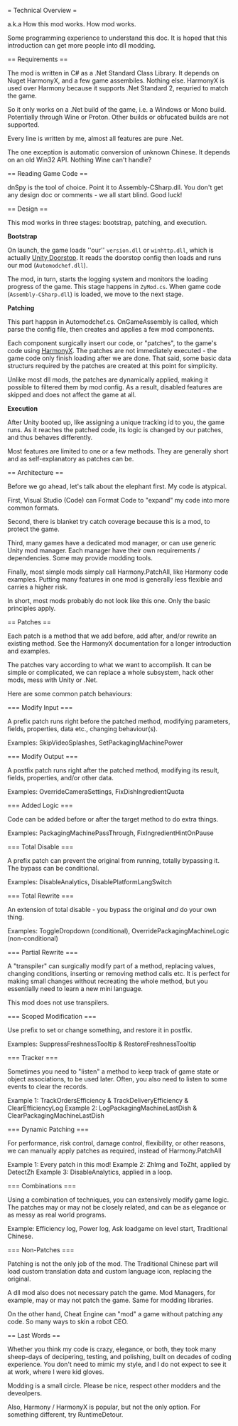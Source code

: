 = Technical Overview =

a.k.a How this mod works.  How mod works.

Some programming experience to understand this doc.
It is hoped that this introduction can get more people into dll modding.


== Requirements ==

The mod is written in C# as a .Net Standard Class Library.
It depends on Nuget HarmonyX, and a few game assembiles.  Nothing else.
HarmonyX is used over Harmony because it supports .Net Standard 2, requried to match the game.

So it only works on a .Net build of the game, i.e. a Windows or Mono build.  Potentially through Wine or Proton.
Other builds or obfucated builds are not supported.

Every line is written by me, almost all features are pure .Net.

The one exception is automatic conversion of unknown Chinese.  It depends on an old Win32 API.  Nothing Wine can't handle?


== Reading Game Code ==

dnSpy is the tool of choice.  Point it to Assembly-CSharp.dll.
You don't get any design doc or comments - we all start blind.  Good luck!


== Design ==

This mod works in three stages: bootstrap, patching, and execution.

**Bootstrap**

On launch, the game loads ''our'' `version.dll` or `winhttp.dll`, which is actually [Unity Doorstop](https://github.com/NeighTools/UnityDoorstop/wiki).
It reads the doorstop config then loads and runs our mod (`Automodchef.dll`).

The mod, in turn, starts the logging system and monitors the loading progress of the game.
This stage happens in `ZyMod.cs`.  When game code (`Assembly-CSharp.dll`) is loaded,
we move to the next stage.

**Patching**

This part happsn in Automodchef.cs.  OnGameAssembly is called, which parse the config file,
then creates and applies a few mod components.

Each component surgically insert our code, or "patches", to the game's code using [HarmonyX](https://github.com/BepInEx/HarmonyX/wiki).
The patches are not immediately executed - the game code only finish loading after we are done.
That said, some basic data structurs required by the patches are created at this point for simplicity.

Unlike most dll mods, the patches are dynamically applied, making it possible to filtered them by mod config.
As a result, disabled features are skipped and does not affect the game at all.

**Execution**

After Unity booted up, like assigning a unique tracking id to you, the game runs.
As it reaches the patched code, its logic is changed by our patches, and thus behaves differently.

Most features are limited to one or a few methods.
They are generally short and as self-explanatory as patches can be.


== Architecture ==

Before we go ahead, let's talk about the elephant first.  My code is atypical.

First, Visual Studio (Code) can Format Code to "expand" my code into more common formats.

Second, there is blanket try catch coverage because this is a mod, to protect the game.

Third, many games have a dedicated mod manager, or can use generic Unity mod manager.
Each manager have their own requirements / dependencies.  Some may provide modding tools.

Finally, most simple mods simply call Harmony.PatchAll, like Harmony code examples.
Putting many features in one mod is generally less flexible and carries a higher risk.

In short, most mods probably do not look like this one.  Only the basic principles apply.


== Patches ==

Each patch is a method that we add before, add after, and/or rewrite an existing method.
See the HarmonyX documentation for a longer introduction and examples.

The patches vary according to what we want to accomplish.
It can be simple or complicated, we can replace a whole subsystem, hack other mods, mess with Unity or .Net.

Here are some common patch behaviours:

=== Modify Input ===

A prefix patch runs right before the patched method, modifying parameters, fields, properties, data etc., changing behaviour(s).

Examples: SkipVideoSplashes, SetPackagingMachinePower

=== Modify Output ===

A postfix patch runs right after the patched method, modifying its result, fields, properties, and/or other data.

Examples: OverrideCameraSettings, FixDishIngredientQuota

=== Added Logic ===

Code can be added before or after the target method to do extra things.

Examples: PackagingMachinePassThrough, FixIngredientHintOnPause

=== Total Disable ===

A prefix patch can prevent the original from running, totally bypassing it.
The bypass can be conditional.

Examples: DisableAnalytics, DisablePlatformLangSwitch

=== Total Rewrite ===

An extension of total disable - you bypass the original *and* do your own thing.

Examples: ToggleDropdown (conditional), OverridePackagingMachineLogic (non-conditional)

=== Partial Rewrite ===

A "transpiler" can surgically modify part of a method, replacing values, changing conditions, inserting or removing method calls etc.
It is perfect for making small changes without recreating the whole method, but you essentially need to learn a new mini language.

This mod does not use transpilers.

=== Scoped Modification ===

Use prefix to set or change something, and restore it in postfix.

Examples: SuppressFreshnessTooltip & RestoreFreshnessTooltip

=== Tracker ===

Sometimes you need to "listen" a method to keep track of game state or object associations, to be used later.
Often, you also need to listen to some events to clear the records.

Example 1: TrackOrdersEfficiency & TrackDeliveryEfficiency & ClearEfficiencyLog
Example 2: LogPackagingMachineLastDish & ClearPackagingMachineLastDish

=== Dynamic Patching ===

For performance, risk control, damage control, flexibility, or other reasons, we can manually apply patches as required, instead of Harmony.PatchAll

Example 1: Every patch in this mod!
Example 2: ZhImg and ToZht, applied by DetectZh
Example 3: DisableAnalytics, applied in a loop.

=== Combinations ===

Using a combination of techniques, you can extensively modify game logic.
The patches may or may not be closely related, and can be as elegance or as messy as real world programs.

Example: Efficiency log, Power log, Ask loadgame on level start, Traditional Chinese.

=== Non-Patches ===

Patching is not the only job of the mod.
The Traditional Chinese part will load custom translation data and custom language icon, replacing the original.

A dll mod also does not necessary patch the game.
Mod Managers, for example, may or may not patch the game.  Same for modding libraries.

On the other hand, Cheat Engine can "mod" a game without patching any code.
So many ways to skin a robot CEO.


== Last Words ==

Whether you think my code is crazy, elegance, or both, they took many sheep-days of decipering, testing, and polishing, built on decades of coding experience.
You don't need to mimic my style, and I do not expect to see it at work, where I were kid gloves.

Modding is a small circle.  Please be nice, respect other modders and the deveolpers.

Also, Harmony / HarmonyX is popular, but not the only option.  For something different, try RuntimeDetour.
